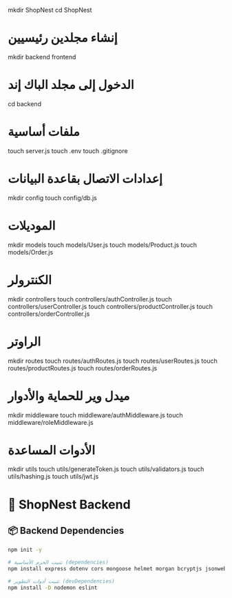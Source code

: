 mkdir ShopNest
cd ShopNest

# إنشاء مجلدين رئيسيين

mkdir backend frontend

# الدخول إلى مجلد الباك إند

cd backend

# ملفات أساسية

touch server.js
touch .env
touch .gitignore

# إعدادات الاتصال بقاعدة البيانات

mkdir config
touch config/db.js

# الموديلات

mkdir models
touch models/User.js
touch models/Product.js
touch models/Order.js

# الكنترولر

mkdir controllers
touch controllers/authController.js
touch controllers/userController.js
touch controllers/productController.js
touch controllers/orderController.js

# الراوتر

mkdir routes
touch routes/authRoutes.js
touch routes/userRoutes.js
touch routes/productRoutes.js
touch routes/orderRoutes.js

# ميدل وير للحماية والأدوار

mkdir middleware
touch middleware/authMiddleware.js
touch middleware/roleMiddleware.js

# الأدوات المساعدة

mkdir utils
touch utils/generateToken.js
touch utils/validators.js
touch utils/hashing.js
touch utils/jwt.js

# 🛒 ShopNest Backend

## 📦 Backend Dependencies

```bash
npm init -y

# تثبيت الحزم الأساسية (dependencies)
npm install express dotenv cors mongoose helmet morgan bcryptjs jsonwebtoken cookie-parser express-validator

# تثبيت أدوات التطوير (devDependencies)
npm install -D nodemon eslint
```
